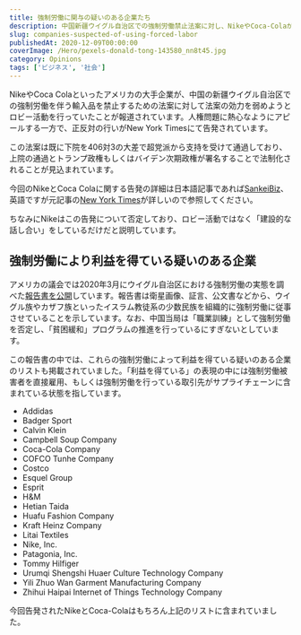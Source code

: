 ```yaml
---
title: 強制労働に関与の疑いのある企業たち
description: 中国新疆ウイグル自治区での強制労働禁止法案に対し、NikeやCoca-Colaが法案効力を弱めるロビー活動を実施との報道。アメリカ議会報告書に掲載された強制労働関与疑い企業リストも併せて紹介。
slug: companies-suspected-of-using-forced-labor
publishedAt: 2020-12-09T00:00:00
coverImage: /Hero/pexels-donald-tong-143580_nn8t45.jpg
category: Opinions
tags: ['ビジネス', '社会']
---
```


NikeやCoca Colaといったアメリカの大手企業が、中国の新疆ウイグル自治区での強制労働を伴う輸入品を禁止するための法案に対して法案の効力を弱めようとロビー活動を行っていたことが報道されています。人権問題に熱心なようにアピールする一方で、正反対の行いがNew York Timesにて告発されています。

この法案は既に下院を406対3の大差で超党派から支持を受けて通過しており、上院の通過とトランプ政権もしくはバイデン次期政権が署名することで法制化されることが見込まれています。

今回のNikeとCoca Colaに関する告発の詳細は日本語記事であれば[SankeiBiz](https://www.sankeibiz.jp/macro/news/201204/mcb2012041245020-n1.htm)、英語ですが元記事の[New York Times](https://www.nytimes.com/2020/11/29/business/economy/nike-coca-cola-xinjiang-forced-labor-bill.html)が詳しいので参照してください。

ちなみにNikeはこの告発について否定しており、ロビー活動ではなく「建設的な話し合い」をしているだけだと説明しています。

## 強制労働により利益を得ている疑いのある企業

アメリカの議会では2020年3月にウイグル自治区における強制労働の実態を調べた[報告書を公開](https://www.cecc.gov/sites/chinacommission.house.gov/files/documents/CECC%20Staff%20Report%20March%202020%20-%20Global%20Supply%20Chains%2C%20Forced%20Labor%2C%20and%20the%20Xinjiang%20Uyghur%20Autonomous%20Region.pdf)しています。報告書は衛星画像、証言、公文書などから、ウイグル族やカザフ族といったイスラム教徒系の少数民族を組織的に強制労働に従事させていることを示しています。なお、中国当局は「職業訓練」として強制労働を否定し、「貧困緩和」プログラムの推進を行っているにすぎないとしています。

この報告書の中では、これらの強制労働によって利益を得ている疑いのある企業のリストも掲載されていました。「利益を得ている」の表現の中には強制労働被害者を直接雇用、もしくは強制労働を行っている取引先がサプライチェーンに含まれている状態を指しています。

- Addidas
- Badger Sport
- Calvin Klein
- Campbell Soup Company
- Coca-Cola Company
- COFCO Tunhe Company
- Costco
- Esquel Group
- Esprit
- H&M
- Hetian Taida
- Huafu Fashion Company
- Kraft Heinz Company
- Litai Textiles
- Nike, Inc.
- Patagonia, Inc.
- Tommy Hilfiger
- Urumqi Shengshi Huaer Culture Technology Company
- Yili Zhuo Wan Garment Manufacturing Company
- Zhihui Haipai Internet of Things Technology Company

今回告発されたNikeとCoca-Colaはもちろん上記のリストに含まれていました。
